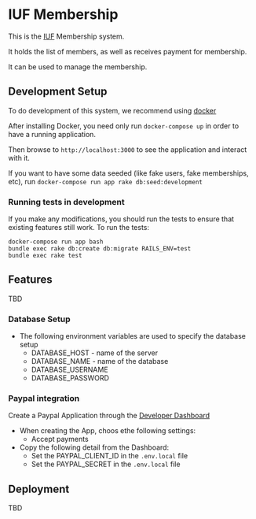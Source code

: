 # IUF Membership

This is the [IUF](https://unicycling.org) Membership system.

It holds the list of members, as well as receives payment for membership.

It can be used to manage the membership.

## Development Setup

To do development of this system, we recommend using [docker](https://docs.docker.com/docker-for-mac/install/)

After installing Docker, you need only run `docker-compose up` in order to have a running application.

Then browse to `http://localhost:3000` to see the application and interact with it.

If you want to have some data seeded (like fake users, fake memberships, etc), run `docker-compose run app rake db:seed:development`

### Running tests in development

If you make any modifications, you should run the tests to ensure that existing features still work. To run the tests:

    docker-compose run app bash
    bundle exec rake db:create db:migrate RAILS_ENV=test
    bundle exec rake test

## Features

TBD

### Database Setup

- The following environment variables are used to specify the database setup
  - DATABASE_HOST - name of the server
  - DATABASE_NAME - name of the database
  - DATABASE_USERNAME
  - DATABASE_PASSWORD

### Paypal integration

Create a Paypal Application through the [Developer Dashboard](https://developer.paypal.com)
- When creating the App, choos ethe following settings:
  - Accept payments
- Copy the following detail from the Dashboard:
  - Set the PAYPAL_CLIENT_ID in the `.env.local` file
  - Set the PAYPAL_SECRET in the `.env.local` file

## Deployment

TBD
